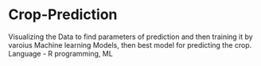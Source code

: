 # Crop-Prediction
Visualizing the Data to find parameters of prediction and then training it by varoius Machine learning Models, then best model for predicting the crop. 
Language - R programming, ML
